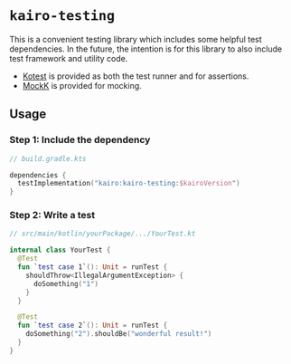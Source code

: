 # `kairo-testing`

This is a convenient testing library which includes some helpful test dependencies.
In the future, the intention is for this library to also include test framework and utility code.

- [Kotest](https://kotest.io/) is provided as both the test runner and for assertions.
- [MockK](https://mockk.io/) is provided for mocking.

## Usage

### Step 1: Include the dependency

```kotlin
// build.gradle.kts

dependencies {
  testImplementation("kairo:kairo-testing:$kairoVersion")
}
```

### Step 2: Write a test

```kotlin
// src/main/kotlin/yourPackage/.../YourTest.kt

internal class YourTest {
  @Test
  fun `test case 1`(): Unit = runTest {
    shouldThrow<IllegalArgumentException> {
      doSomething("1")
    }
  }

  @Test
  fun `test case 2`(): Unit = runTest {
    doSomething("2").shouldBe("wonderful result!")
  }
}
```
